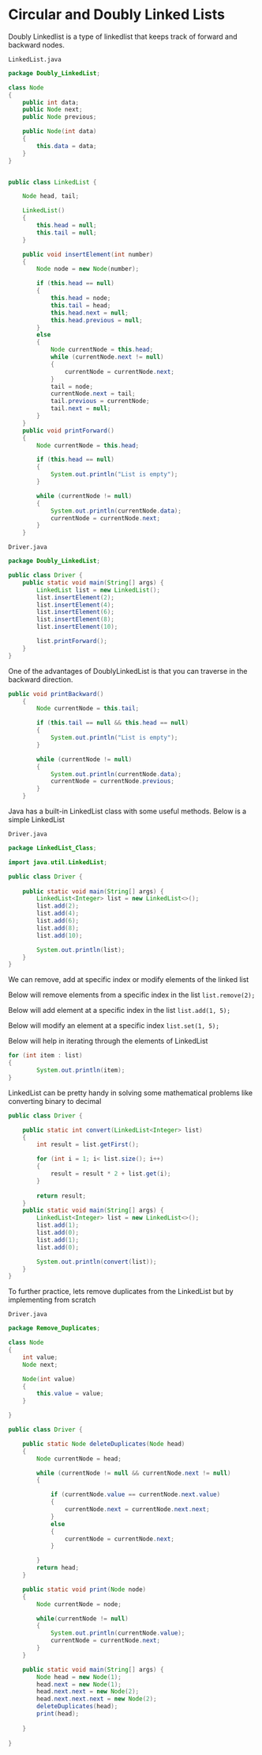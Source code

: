 # Circular and Doubly Linked Lists

Doubly Linkedlist is a type of linkedlist that keeps track of forward and backward nodes.

`LinkedList.java`

```Java
package Doubly_LinkedList;

class Node
{
    public int data;
    public Node next;
    public Node previous;

    public Node(int data)
    {
        this.data = data;
    }
}


public class LinkedList {

    Node head, tail;

    LinkedList()
    {
        this.head = null;
        this.tail = null;
    }

    public void insertElement(int number)
    {
        Node node = new Node(number);

        if (this.head == null)
        {
            this.head = node;
            this.tail = head;
            this.head.next = null;
            this.head.previous = null;
        }
        else
        {
            Node currentNode = this.head;
            while (currentNode.next != null)
            {
                currentNode = currentNode.next;
            }
            tail = node;
            currentNode.next = tail;
            tail.previous = currentNode;
            tail.next = null;       
        }
    }
    public void printForward()
    {
        Node currentNode = this.head;

        if (this.head == null)
        {
            System.out.println("List is empty");
        }

        while (currentNode != null)
        {
            System.out.println(currentNode.data);
            currentNode = currentNode.next;
        }
    }
```

`Driver.java`
```Java
package Doubly_LinkedList;

public class Driver {
    public static void main(String[] args) {
        LinkedList list = new LinkedList();
        list.insertElement(2);
        list.insertElement(4);
        list.insertElement(6);
        list.insertElement(8);
        list.insertElement(10);

        list.printForward();
    }
}
```

One of the advantages of DoublyLinkedList is that you can traverse in the backward direction.
```Java
public void printBackward()
    {
        Node currentNode = this.tail;

        if (this.tail == null && this.head == null)
        {
            System.out.println("List is empty");
        }

        while (currentNode != null)
        {
            System.out.println(currentNode.data);
            currentNode = currentNode.previous;
        }
    }
```

Java has a built-in LinkedList class with some useful methods. Below is a simple LinkedList

`Driver.java`
```Java
package LinkedList_Class;

import java.util.LinkedList;

public class Driver {
    
    public static void main(String[] args) {
        LinkedList<Integer> list = new LinkedList<>();
        list.add(2);
        list.add(4);
        list.add(6);
        list.add(8);
        list.add(10);

        System.out.println(list);
    }
}
```
We can remove, add at specific index or modify elements of the linked list

Below will remove elements from a specific index in the list
`list.remove(2);`

Below will add element at a specific index in the list
`list.add(1, 5);`

Below will modify an element at a specific index
`list.set(1, 5);`

Below will help in iterating through the elements of LinkedList
```Java
for (int item : list)
{
        System.out.println(item);
}
```
LinkedList can be pretty handy in solving some mathematical problems like converting binary to decimal
```Java
public class Driver {

    public static int convert(LinkedList<Integer> list)
    {
        int result = list.getFirst();

        for (int i = 1; i< list.size(); i++)
        {
            result = result * 2 + list.get(i);
        }
        
        return result;
    }
    public static void main(String[] args) {
        LinkedList<Integer> list = new LinkedList<>();
        list.add(1);
        list.add(0);
        list.add(1);
        list.add(0);

        System.out.println(convert(list));
    }
}
```
To further practice, lets remove duplicates from the LinkedList but by implementing from scratch

`Driver.java`
```Java
package Remove_Duplicates;

class Node
{
    int value;
    Node next;

    Node(int value)
    {
        this.value = value;
    }

}

public class Driver {

    public static Node deleteDuplicates(Node head)
    {
        Node currentNode = head;

        while (currentNode != null && currentNode.next != null)
        {

            if (currentNode.value == currentNode.next.value)
            {
                currentNode.next = currentNode.next.next;
            }
            else
            {
                currentNode = currentNode.next;
            }

        }
        return head;
    }

    public static void print(Node node)
    {
        Node currentNode = node;

        while(currentNode != null)
        {
            System.out.println(currentNode.value);
            currentNode = currentNode.next;
        }
    }

    public static void main(String[] args) {
        Node head = new Node(1);
        head.next = new Node(1);
        head.next.next = new Node(2);
        head.next.next.next = new Node(2);
        deleteDuplicates(head);
        print(head);
        
    }
    
}
```